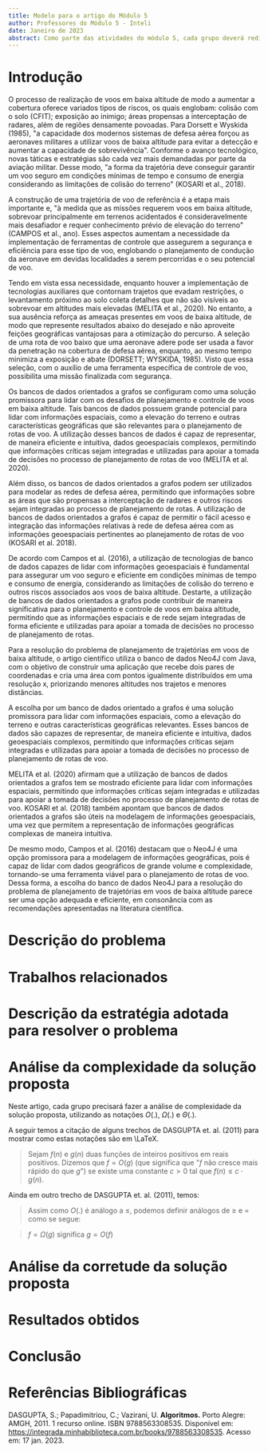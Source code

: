 ```yaml
---
title: Modelo para o artigo do Módulo 5
author: Professores do Módulo 5 - Inteli
date: Janeiro de 2023
abstract: Como parte das atividades do módulo 5, cada grupo deverá redigir um texto descrevendo os resultados do projeto no formato de um artigo científico. Este arquivo no formato markdown contém a estrutura básica deste artigo. Cada grupo deverá editar este arquivo com a descrição do projeto que desenvolveu.
---
```


# Introdução

O processo de realização de voos em baixa altitude de modo a aumentar a cobertura oferece variados tipos de riscos, os quais englobam: colisão com o solo (CFIT); exposição ao inimigo; áreas propensas a interceptação de radares, além de regiões densamente povoadas. Para Dorsett e Wyskida (1985), "a capacidade dos modernos sistemas de defesa aérea forçou as aeronaves militares a utilizar voos de baixa altitude para evitar a detecção e aumentar a capacidade de sobrevivência". Conforme o avanço tecnológico, novas táticas e estratégias são cada vez mais demandadas por parte da aviação militar. Desse modo, "a forma da trajetória deve conseguir garantir um voo seguro em condições mínimas de tempo e consumo de energia considerando as limitações de colisão do terreno" (KOSARI et al., 2018).

A construção de uma trajetória de voo de referência é a etapa mais importante e, "à medida que as missões requerem voos em baixa altitude, sobrevoar principalmente em terrenos acidentados é consideravelmente mais desafiador e requer conhecimento prévio de elevação do terreno" (CAMPOS et al., ano). Esses aspectos aumentam a necessidade da implementação de ferramentas de controle que assegurem a segurança e eficiência para esse tipo de voo, englobando o planejamento de condução da aeronave em devidas localidades a serem percorridas e o seu potencial de voo.

Tendo em vista essa necessidade, enquanto houver a implementação de tecnologias auxiliares que contornam trajetos que evadam restrições, o levantamento próximo ao solo coleta detalhes que não são visíveis ao sobrevoar em altitudes mais elevadas (MELITA et al., 2020). No entanto, a sua ausência reforça as ameaças presentes em voos de baixa altitude, de modo que represente resultados abaixo do desejado e não aproveite feições geográficas vantajosas para a otimização do percurso. A seleção de uma rota de voo baixo que uma aeronave adere pode ser usada a favor da penetração na cobertura de defesa aérea, enquanto, ao mesmo tempo minimiza a exposição e abate (DORSETT; WYSKIDA, 1985). Visto que essa seleção, com o auxílio de uma ferramenta específica de controle de voo, possibilita uma missão finalizada com segurança.

Os bancos de dados orientados a grafos se configuram como uma solução promissora para lidar com os desafios de planejamento e controle de voos em baixa altitude. Tais bancos de dados possuem grande potencial para lidar com informações espaciais, como a elevação do terreno e outras características geográficas que são relevantes para o planejamento de rotas de voo. A utilização desses bancos de dados é capaz de representar, de maneira eficiente e intuitiva, dados geoespaciais complexos, permitindo que informações críticas sejam integradas e utilizadas para apoiar a tomada de decisões no processo de planejamento de rotas de voo (MELITA et al. 2020).

Além disso, os bancos de dados orientados a grafos podem ser utilizados para modelar as redes de defesa aérea, permitindo que informações sobre as áreas que são propensas a interceptação de radares e outros riscos sejam integradas ao processo de planejamento de rotas. A utilização de bancos de dados orientados a grafos é capaz de permitir o fácil acesso e integração das informações relativas à rede de defesa aérea com as informações geoespaciais pertinentes ao planejamento de rotas de voo (KOSARI et al. 2018).

De acordo com Campos et al. (2016), a utilização de tecnologias de banco de dados capazes de lidar com informações geoespaciais é fundamental para assegurar um voo seguro e eficiente em condições mínimas de tempo e consumo de energia, considerando as limitações de colisão do terreno e outros riscos associados aos voos de baixa altitude. Destarte, a utilização de bancos de dados orientados a grafos pode contribuir de maneira significativa para o planejamento e controle de voos em baixa altitude, permitindo que as informações espaciais e de rede sejam integradas de forma eficiente e utilizadas para apoiar a tomada de decisões no processo de planejamento de rotas.

Para a resolução do problema de planejamento de trajetórias em voos de baixa altitude, o artigo científico utiliza o banco de dados Neo4J com Java, com o objetivo de construir uma aplicação que recebe dois pares de coordenadas e cria uma área com pontos igualmente distribuídos em uma resolução x, priorizando menores altitudes nos trajetos e menores distâncias.

A escolha por um banco de dados orientado a grafos é uma solução promissora para lidar com informações espaciais, como a elevação do terreno e outras características geográficas relevantes. Esses bancos de dados são capazes de representar, de maneira eficiente e intuitiva, dados geoespaciais complexos, permitindo que informações críticas sejam integradas e utilizadas para apoiar a tomada de decisões no processo de planejamento de rotas de voo.

MELITA et al. (2020) afirmam que a utilização de bancos de dados orientados a grafos tem se mostrado eficiente para lidar com informações espaciais, permitindo que informações críticas sejam integradas e utilizadas para apoiar a tomada de decisões no processo de planejamento de rotas de voo. KOSARI et al. (2018) também apontam que bancos de dados orientados a grafos são úteis na modelagem de informações geoespaciais, uma vez que permitem a representação de informações geográficas complexas de maneira intuitiva.

De mesmo modo, Campos et al. (2016) destacam que o Neo4J é uma opção promissora para a modelagem de informações geográficas, pois é capaz de lidar com dados geográficos de grande volume e complexidade, tornando-se uma ferramenta viável para o planejamento de rotas de voo. Dessa forma, a escolha do banco de dados Neo4J para a resolução do problema de planejamento de trajetórias em voos de baixa altitude parece ser uma opção adequada e eficiente, em consonância com as recomendações apresentadas na literatura científica.

# Descrição do problema

# Trabalhos relacionados

# Descrição da estratégia adotada para resolver o problema

# Análise da complexidade da solução proposta

Neste artigo, cada grupo precisará fazer a análise de complexidade da solução proposta, utilizando as notações $O(.)$, $\Omega(.)$ e $\Theta(.)$.

A seguir temos a citação de alguns trechos de DASGUPTA et. al. (2011) para mostrar como estas notações são em \LaTeX. 

> Sejam $f(n)$ e $g(n)$ duas funções de inteiros positivos em reais positivos. Dizemos que $f = O(g)$ (que significa que "$f$ não cresce mais rápido do que $g$") se existe uma constante $c > 0$ tal que $f(n) \leq c \cdot g(n)$.

Ainda em outro trecho de DASGUPTA et. al. (2011), temos:

> Assim como $O(.)$ é análogo a $\leq$, podemos definir análogos de $\geq$ e $=$ como se segue:

> $f = \Omega(g)$ significa $g = O(f)$

# Análise da corretude da solução proposta

# Resultados obtidos

# Conclusão

# Referências Bibliográficas

DASGUPTA, S.; Papadimitriou, C.; Vazirani, U. **Algoritmos.** Porto Alegre: AMGH, 2011. 1 recurso online. ISBN 9788563308535. Disponível em: https://integrada.minhabiblioteca.com.br/books/9788563308535. Acesso em: 17 jan. 2023.